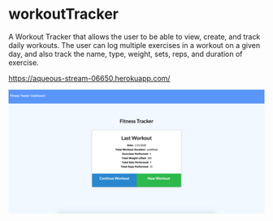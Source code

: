 # workoutTracker

A Workout Tracker that allows the user to be able to view, create, and track daily workouts. The user can log multiple exercises in a workout on a given day, and also track the name, type, weight, sets, reps, and duration of exercise.

https://aqueous-stream-06650.herokuapp.com/

![Workout Tracker Screenshot](./Assets/WorkoutTracker.png)